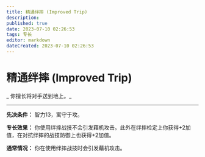 ```yaml
---
title: 精通绊摔 (Improved Trip)
description: 
published: true
date: 2023-07-10 02:26:53
tags: 专长
editor: markdown
dateCreated: 2023-07-10 02:26:53
---
```


# 精通绊摔 (Improved Trip)

_ 你擅长将对手送到地上。_

* * *

**先决条件：** 智力13，寓守于攻。

**专长效果：** 你使用绊摔战技不会引发藉机攻击。此外在绊摔检定上你获得+2加值，在对抗绊摔的战技防御上也获得+2加值。

**通常情况：** 你在使用绊摔战技时会引发藉机攻击。

